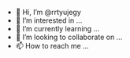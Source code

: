 - 👋 Hi, I’m @rrtyujegy
- 👀 I’m interested in ...
- 🌱 I’m currently learning ...
- 💞️ I’m looking to collaborate on ...
- 📫 How to reach me ...

<!---
rrtyujegy/rrtyujegy is a ✨ special ✨ repository because its `README.md` (this file) appears on your GitHub profile.
You can click the Preview link to take a look at your changes.
--->
